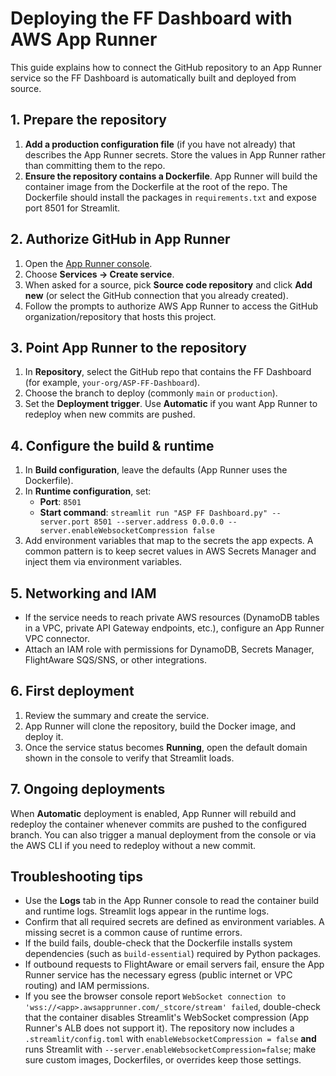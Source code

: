 # Deploying the FF Dashboard with AWS App Runner

This guide explains how to connect the GitHub repository to an App Runner service so the FF Dashboard is automatically built and deployed from source.

## 1. Prepare the repository

1. **Add a production configuration file** (if you have not already) that describes the App Runner secrets. Store the values in App Runner rather than committing them to the repo.
2. **Ensure the repository contains a Dockerfile**. App Runner will build the container image from the Dockerfile at the root of the repo. The Dockerfile should install the packages in `requirements.txt` and expose port 8501 for Streamlit.

## 2. Authorize GitHub in App Runner

1. Open the [App Runner console](https://console.aws.amazon.com/apprunner/home).
2. Choose **Services → Create service**.
3. When asked for a source, pick **Source code repository** and click **Add new** (or select the GitHub connection that you already created).
4. Follow the prompts to authorize AWS App Runner to access the GitHub organization/repository that hosts this project.

## 3. Point App Runner to the repository

1. In **Repository**, select the GitHub repo that contains the FF Dashboard (for example, `your-org/ASP-FF-Dashboard`).
2. Choose the branch to deploy (commonly `main` or `production`).
3. Set the **Deployment trigger**. Use **Automatic** if you want App Runner to redeploy when new commits are pushed.

## 4. Configure the build & runtime

1. In **Build configuration**, leave the defaults (App Runner uses the Dockerfile).
2. In **Runtime configuration**, set:
   * **Port**: `8501`
   * **Start command**: `streamlit run "ASP FF Dashboard.py" --server.port 8501 --server.address 0.0.0.0 --server.enableWebsocketCompression false`
3. Add environment variables that map to the secrets the app expects. A common pattern is to keep secret values in AWS Secrets Manager and inject them via environment variables.

## 5. Networking and IAM

* If the service needs to reach private AWS resources (DynamoDB tables in a VPC, private API Gateway endpoints, etc.), configure an App Runner VPC connector.
* Attach an IAM role with permissions for DynamoDB, Secrets Manager, FlightAware SQS/SNS, or other integrations.

## 6. First deployment

1. Review the summary and create the service.
2. App Runner will clone the repository, build the Docker image, and deploy it.
3. Once the service status becomes **Running**, open the default domain shown in the console to verify that Streamlit loads.

## 7. Ongoing deployments

When **Automatic** deployment is enabled, App Runner will rebuild and redeploy the container whenever commits are pushed to the configured branch. You can also trigger a manual deployment from the console or via the AWS CLI if you need to redeploy without a new commit.

## Troubleshooting tips

* Use the **Logs** tab in the App Runner console to read the container build and runtime logs. Streamlit logs appear in the runtime logs.
* Confirm that all required secrets are defined as environment variables. A missing secret is a common cause of runtime errors.
* If the build fails, double-check that the Dockerfile installs system dependencies (such as `build-essential`) required by Python packages.
* If outbound requests to FlightAware or email servers fail, ensure the App Runner service has the necessary egress (public internet or VPC routing) and IAM permissions.
* If you see the browser console report `WebSocket connection to 'wss://<app>.awsapprunner.com/_stcore/stream' failed`, double-check that the container disables Streamlit's WebSocket compression (App Runner's ALB does not support it). The repository now includes a `.streamlit/config.toml` with `enableWebsocketCompression = false` **and** runs Streamlit with `--server.enableWebsocketCompression=false`; make sure custom images, Dockerfiles, or overrides keep those settings.

